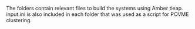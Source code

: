 The folders contain relevant files to build the systems using Amber tleap. input.ini is also included in each folder that was used as a script for POVME clustering.
